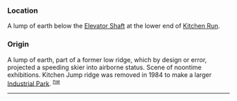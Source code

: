 
### Location

A lump of earth below the [Elevator Shaft](Elevator-Shaft) at the lower end of [Kitchen Run](Kitchen-Run).

### Origin

A lump of earth, part of a former low ridge, which by design or error, projected a speeding skier into airborne status. Scene of noontime exhibitions. Kitchen Jump ridge was removed in 1984 to make a larger [Industrial Park](Industrial-Park). <sup>[nw][]</sup>


---

[nw]: Names-Walt "Meany Names by Walter Little, 1984"
